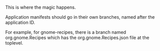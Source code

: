 This is where the magic happens.

Application manifests should go in their own branches, named after the application ID.

For example, for gnome-recipes, there is a branch named org.gnome.Recipes which has
the org.gnome.Recipes.json file at the toplevel.
